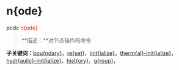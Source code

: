 # n{ode}
pcdc <span style='color: red;'>n{ode}</span>
> **描述：**对节点操作的命令

**子关键词：**[bou{ndary}](n{ode}/bou{ndary}/)，[re{set}](n{ode}/re{set}/)，[init{ialize}](n{ode}/init{ialize}/)，[therm{al}-init{ialize}](n{ode}/therm{al}-init{ialize}/)，[hydr{aulic}-init{ialize}](n{ode}/hydr{aulic}-init{ialize}/)，[hist{ory}](n{ode}/hist{ory}/)，[g{roup}](n{ode}/g{roup}/)，
